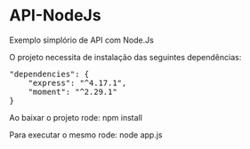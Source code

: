# API-NodeJs
Exemplo simplório de API com Node.Js

O projeto necessita de instalação das seguintes dependências:
<pre>
"dependencies": {
    "express": "^4.17.1",
    "moment": "^2.29.1"
}
</pre>

Ao baixar o projeto rode:
npm install

Para executar o mesmo rode:
node app.js